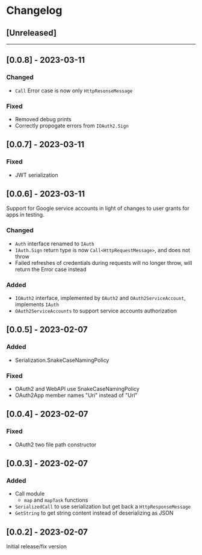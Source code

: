 # Changelog

## [Unreleased]

---

## [0.0.8] - 2023-03-11

### Changed
- `Call` Error case is now only `HttpResonseMessage`

### Fixed
- Removed debug prints
- Correctly propogate errors from `IOAuth2.Sign`

## [0.0.7] - 2023-03-11

### Fixed
- JWT serialization

## [0.0.6] - 2023-03-11

Support for Google service accounts in light of changes to user grants for apps in testing.

### Changed
- `Auth` interface renamed to `IAuth`
- `IAuth.Sign` return type is now `Call<HttpRequestMessage>`, and does not throw
- Failed refreshes of credentials during requests will no longer throw, will return the Error case instead

### Added
- `IOAuth2` interface, implemented by `OAuth2` and `OAuth2ServiceAccount`, implements `IAuth`
- `OAuth2ServiceAccounts` to support service accounts authorization

## [0.0.5] - 2023-02-07

### Added
- Serialization.SnakeCaseNamingPolicy

### Fixed
- OAuth2 and WebAPI use SnakeCaseNamingPolicy
- OAuth2App member names "Uri" instead of "Url"

## [0.0.4] - 2023-02-07

### Fixed
- OAuth2 two file path constructor

## [0.0.3] - 2023-02-07

### Added
- Call module
	- `map` and `mapTask` functions
- `SerializedCall` to use serialization but get back a `HttpResponseMessage`
- `GetString` to get string content instead of deserializing as JSON

## [0.0.2] - 2023-02-07

Initial release/fix version